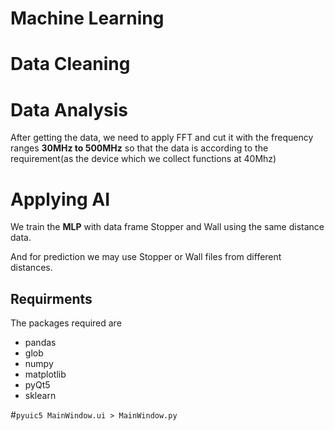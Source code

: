 # Machine Learning

# Data Cleaning

# Data Analysis

After getting the data, we need to apply FFT and cut it with the frequency ranges **30MHz to 500MHz** so that the data is according to the requirement(as the device which we collect functions at 40Mhz)

# Applying AI

We train the **MLP** with data frame Stopper and Wall using the same distance data.

And for prediction we may use Stopper or Wall files from different distances.

## Requirments

The packages required are

-   pandas
-   glob
-   numpy
-   matplotlib
-   pyQt5
-   sklearn


#``pyuic5 MainWindow.ui > MainWindow.py``